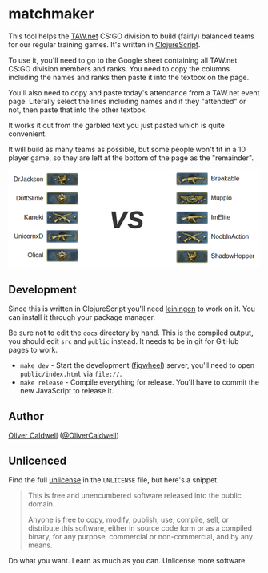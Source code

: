 # matchmaker

This tool helps the [TAW.net][] CS:GO division to build (fairly) balanced teams for our regular training games. It's written in [ClojureScript][].

To use it, you'll need to go to the Google sheet containing all TAW.net CS:GO division members and ranks. You need to copy the columns including the names and ranks then paste it into the textbox on the page.

You'll also need to copy and paste today's attendance from a TAW.net event page. Literally select the lines including names and if they "attended" or not, then paste that into the other textbox.

It works it out from the garbled text you just pasted which is quite convenient.

It will build as many teams as possible, but some people won't fit in a 10 player game, so they are left at the bottom of the page as the "remainder".

<p align="center">
<img src="example.png">
</p>

## Development

Since this is written in ClojureScript you'll need [leiningen][] to work on it. You can install it through your package manager.

Be sure not to edit the `docs` directory by hand. This is the compiled output, you should edit `src` and `public` instead. It needs to be in git for GitHub pages to work.

 * `make dev` - Start the development ([figwheel][]) server, you'll need to open `public/index.html` via `file://`.
 * `make release` - Compile everything for release. You'll have to commit the new JavaScript to release it.

## Author

[Oliver Caldwell][author-site] ([@OliverCaldwell][author-twitter])

## Unlicenced

Find the full [unlicense][] in the `UNLICENSE` file, but here's a snippet.

>This is free and unencumbered software released into the public domain.
>
>Anyone is free to copy, modify, publish, use, compile, sell, or distribute this software, either in source code form or as a compiled binary, for any purpose, commercial or non-commercial, and by any means.

Do what you want. Learn as much as you can. Unlicense more software.

[taw.net]: http://taw.net/
[clojurescript]: http://clojurescript.org/
[unlicense]: http://unlicense.org/
[author-site]: http://oli.me.uk/
[author-twitter]: https://twitter.com/OliverCaldwell
[leiningen]: http://leiningen.org/
[figwheel]: https://github.com/bhauman/lein-figwheel[]
